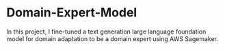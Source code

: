 # Domain-Expert-Model
In this project, I fine-tuned a text generation large language foundation model for domain adaptation to be a domain expert using AWS Sagemaker.
